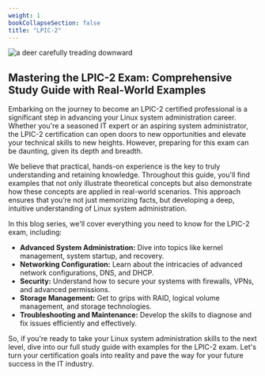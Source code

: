 ```yaml
---
weight: 1
bookCollapseSection: false
title: "LPIC-2"
---
```

![a deer carefully treading downward](/linux-troubleshooting-carefully-debugging-steps.png)
## Mastering the LPIC-2 Exam: Comprehensive Study Guide with Real-World Examples

Embarking on the journey to become an LPIC-2 certified professional is a significant step in advancing your Linux system administration career. Whether you're a seasoned IT expert or an aspiring system administrator, the LPIC-2 certification can open doors to new opportunities and elevate your technical skills to new heights. However, preparing for this exam can be daunting, given its depth and breadth.

We believe that practical, hands-on experience is the key to truly understanding and retaining knowledge. Throughout this guide, you'll find examples that not only illustrate theoretical concepts but also demonstrate how these concepts are applied in real-world scenarios. This approach ensures that you’re not just memorizing facts, but developing a deep, intuitive understanding of Linux system administration.

In this blog series, we'll cover everything you need to know for the LPIC-2 exam, including:

- **Advanced System Administration:** Dive into topics like kernel management, system startup, and recovery.
- **Networking Configuration:** Learn about the intricacies of advanced network configurations, DNS, and DHCP.
- **Security:** Understand how to secure your systems with firewalls, VPNs, and advanced permissions.
- **Storage Management:** Get to grips with RAID, logical volume management, and storage technologies.
- **Troubleshooting and Maintenance:** Develop the skills to diagnose and fix issues efficiently and effectively.

So, if you're ready to take your Linux system administration skills to the next level, dive into our full study guide with examples for the LPIC-2 exam. Let's turn your certification goals into reality and pave the way for your future success in the IT industry.
